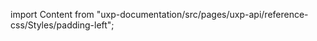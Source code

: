 
import Content from "uxp-documentation/src/pages/uxp-api/reference-css/Styles/padding-left";

<Content query="product=photoshop"/>
